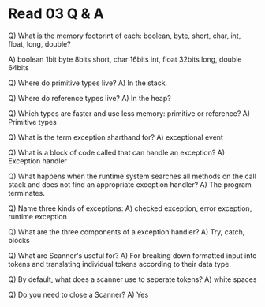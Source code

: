 # Read 03 Q & A

Q) What is the memory footprint of each: boolean, byte, short, char, int, float, long, double?

A)
boolean 1bit
byte 8bits
short, char 16bits
int, float 32bits
long, double 64bits

Q) Where do primitive types live?
A) In the stack.

Q) Where do reference types live?
A) In the heap?

Q) Which types are faster and use less memory: primitive or reference?
A) Primitive types

Q) What is the term exception sharthand for?
A) exceptional event

Q) What is a block of code called that can handle an exception?
A) Exception handler

Q) What happens when the runtime system searches all methods on the call stack and does not find an appropriate exception handler?
A) The program terminates.

Q) Name three kinds of exceptions:
A) checked exception, error exception, runtime exception

Q) What are the three components of a exception handler?
A) Try, catch, blocks

Q) What are Scanner's useful for?
A) For breaking down formatted input into tokens and translating individual tokens according to their data type.

Q) By default, what does a scanner use to seperate tokens?
A) white spaces

Q) Do you need to close a Scanner?
A) Yes
